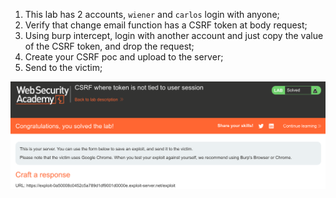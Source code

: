 
1. This lab has 2 accounts, `wiener` and `carlos` login with anyone;
2. Verify that change email function has a CSRF token at body request;
3. Using burp intercept, login with another account and just copy the value of the CSRF token, and drop the request;
4. Create your CSRF poc and upload to the server;
5. Send to the victim; 

![](/static/img/Pasted_image_20231107144902.png)